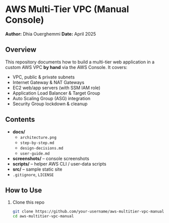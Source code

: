 # AWS Multi-Tier VPC (Manual Console)

**Author:** Dhia Ouerghemmi
**Date:** April 2025  

## Overview

This repository documents how to build a multi-tier web application in a custom AWS VPC **by hand** via the AWS Console. It covers:

- VPC, public & private subnets  
- Internet Gateway & NAT Gateways  
- EC2 web/app servers (with SSM IAM role)  
- Application Load Balancer & Target Group  
- Auto Scaling Group (ASG) integration  
- Security Group lockdown & cleanup  

## Contents

- **docs/**  
  - `architecture.png`  
  - `step-by-step.md`  
  - `design-decisions.md`  
  - `user-guide.md`  
- **screenshots/** – console screenshots  
- **scripts/** – helper AWS CLI / user-data scripts  
- **src/** – sample static site  
- `.gitignore`, `LICENSE`

## How to Use

1. Clone this repo  
   ```bash
   git clone https://github.com/your-username/aws-multitier-vpc-manual.git
   cd aws-multitier-vpc-manual
